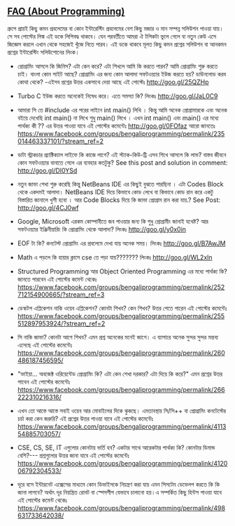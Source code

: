 ﻿[FAQ (About Programming)](https://www.facebook.com/groups/bengaliprogramming/)
-----------------------

গ্রুপে প্রায়ই কিছু কমন প্রবলেমের বা কোন ইন্টারেস্টিং প্রবলেমের বেশ কিছু মজার ও মান সম্পন্ন সলিউশন পাওয়া যায়। সে সব পোস্টের লিঙ্ক এই ডকে লিপিবদ্ধ থাকবে। যেন পরবর্তীতে আমরা ঐ টপিকটা ভুলে গেলে বা নতুন কেউ এসে জিজ্ঞেস করলে এখান থেকে সহজেই খুঁজে নিতে পারব। এই ডকে থাকবে মূলত কিছু কমন প্রশ্নের সলিউশন বা আনকমন প্রশ্নের ইন্টারেস্টিং সলিউশোনের লিংক।

* প্রোগ্রামিং আসলে কি জিনিস? এটা কেন করে? এটা শিখলে আমি কি করতে পারব? আমি প্রোগ্রামিং শুরু করতে চাই। বাংলা কোন সাইট আছে? প্রোগ্রামিং এর জন্য কোন আলাদা সফটওয়্যার ইউজ করতে হয়? ডাউনলোড করব কোথা থেকে?
-এইসব প্রশ্নের উত্তর একসাথে দেয়া আছে এই পোস্টেঃ http://goo.gl/25QZHp

* Turbo C ইউজ করতে অনেকেই নিষেধ করে। এতে সমস্যা কি? 
লিংকঃ http://goo.gl/JaL0C9

* আমারা সি তে #include   এর পরের লাইনে int main() লিখি । কিন্তু আমি অনেক  প্রোগ্রামারকে এবং অনেক বইয়ে দেখেছি int main() না লিখে শুধু main() লিখে ।
এখন int main() এবং main() এর মধ্যে পার্থক্য কী ??
এর উত্তর পাওয়া যাবে এই পোস্টের কমেন্টেঃ http://goo.gl/0FOfaz
আরো জানতেঃ https://www.facebook.com/groups/bengaliprogramming/permalink/235014463337101/?stream_ref=2

* ডাটা স্ট্রাকচার প্র্যাক্টিক্যাল লাইফে কি কাজে লাগে? এই স্ট্যাক-কিউ-ট্রি এসব শিখে আসলে কি লাভ? বাস্তব জীবনে কোন সফটওয়্যার বানাতে গেলে এর ব্যবহার কতটুকু?
See this post and solution in comment: http://goo.gl/DI0YSd

* নতুন জাভা শেখা শুরু করেছি কিন্তু NetBeans IDE এর কিছুই বুঝতে পারছিনা ।  এটা Codes Block থেকে একদমই আলাদা। NetBeans IDE দিয়ে কিভাবে কোড লেখে বা  কিভাবে কোড রান করে একটু বিস্তারিত জানালে খুশী হবো । 
আর Code Blocks দিয়ে কি জাভা প্রোগ্রাম রান করা যায়.?
See Post: http://goo.gl/4CJ0wf

* Google, Microsoft এরকম কোম্পানীতে জব পাওয়ার জন্য কি শুধু প্রোগ্রামীং জানাই যথেষ্ট?
আর সফটওয়্যার ইঞ্জিনীয়ারিং কি প্রোগ্রামিং থেকে আলাদা?
লিংকঃ http://goo.gl/y0x0in

* EOF টা কি? কনটেস্ট প্রোগ্রামিং এর প্রবলেমে দেখা যায় অনেক সময়।
লিংকঃ http://goo.gl/B7AwJM

* Math এ পড়লে কি হায়ার ক্লাসে cse তে পড়া  যায়???????
লিংকঃ http://goo.gl/WL2xln

* Structured Programming আর Object Oriented Programming এর মধ্যে পার্থক্য কি?
জানতে পারবেন এই পোস্টের কমেন্ট থেকেঃ https://www.facebook.com/groups/bengaliprogramming/permalink/252712154900665/?stream_ref=3

* ডেস্কটপ এপ্লিকেশন নাকি ওয়েব এপ্লিকেশন? কোনটা শিখব? কেন শিখব?
উত্তর পেতে পারেন এই পোস্টের কমেন্টেঃ https://www.facebook.com/groups/bengaliprogramming/permalink/255512897953924/?stream_ref=2

* সি নাকি জাভা? কোনটা আগে শিখব?
এমন প্রশ্ন অনেকের মনেই জাগে। এ ব্যাপারে অনেক সুন্দর সুন্দর মন্তব্য এসেছে এই পোস্টের কমেন্টেঃ https://www.facebook.com/groups/bengaliprogramming/permalink/260486187456595/

* "ভাইয়া... অবজেক্ট ওরিয়েন্টেড প্রোগ্রামিং কি? এটা কেন শেখা দরকার? এটা দিয়ে কি করে?"
এমন প্রশ্নের উত্তর পাবেন এই পোস্টের কমেন্টেঃ https://www.facebook.com/groups/bengaliprogramming/permalink/266222310216316/

* এখন তো আস্তে আস্তে সবাই ওয়েব আর মোবাইলের দিকে ঝুকছে। এমতাবস্থায় সি/সি++ বা প্রোগ্রামিং কনটেস্টের চর্চা করা কেন জরুরি?
এই প্রশ্নের উত্তর পাওয়া যাবে এই পোস্টের কমেন্টেঃ https://www.facebook.com/groups/bengaliprogramming/permalink/411354885703057/

* CSE, CS, SE, IT এগুলোর কোনটায় ভর্তি হব? একটার সাথে আরেকটার পার্থক্য কি? কোনটার ডিমান্ড বেশি?--- প্রশ্নগুলোর উত্তর জানা যাবে এই পোস্টের কমেন্টেঃ https://www.facebook.com/groups/bengaliprogramming/permalink/412006792304533/

* দূরে বসে ইন্টারনেট এক্সেসের মাধ্যমে কোন ডিভাইসকে নিয়ন্ত্রণ করা যায় এমন সিসটেম ডেভেলপ করতে কি কি জানা লাগবে? অর্থাৎ দূর নিয়ন্ত্রিত রোবট বা স্পেসশীপ যেভাবে চালানো হয়।এ সম্পর্কিত কিছু হিন্টস পাওয়া যাবে এই পোস্টের কমেন্ট থেকেঃ   https://www.facebook.com/groups/bengaliprogramming/permalink/498631733642038/
